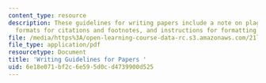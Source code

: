 ```yaml
---
content_type: resource
description: These guidelines for writing papers include a note on plagiarism, accepted
  formats for citations and footnotes, and instructions for formatting quotations.
file: /media/https%3A/open-learning-course-data-rc.s3.amazonaws.com/21l-011-the-film-experience-fall-2013/6e18e071bf2c6e595d0cd4739900d525_MIT21L_011F13_assn_guide.pdf
file_type: application/pdf
resourcetype: Document
title: 'Writing Guidelines for Papers '
uid: 6e18e071-bf2c-6e59-5d0c-d4739900d525
---
```

